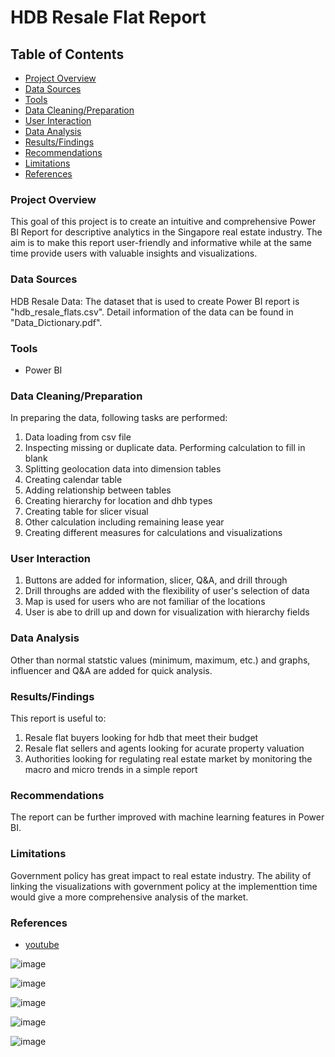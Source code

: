# HDB Resale Flat Report

## Table of Contents

- [Project Overview](#project-overview)
- [Data Sources](#data-sources)
- [Tools](#tools)
- [Data Cleaning/Preparation](#data-cleaningpreparation)
- [User Interaction](#user-interaction)
- [Data Analysis](#data-analysis)
- [Results/Findings](#resultsfindings)
- [Recommendations](#recommendations)
- [Limitations](#limitations)
- [References](#references)

### Project Overview

This goal of this project is to create an intuitive and comprehensive Power BI Report for descriptive analytics in the Singapore real estate industry. The aim is to make this report user-friendly and informative while at the same time provide users with valuable insights and visualizations.

### Data Sources

HDB Resale Data: The dataset that is used to create Power BI report is "hdb_resale_flats.csv". Detail information of the data can be found in "Data_Dictionary.pdf".

### Tools

- Power BI

### Data Cleaning/Preparation

In preparing the data, following tasks are performed:
1. Data loading from csv file
2. Inspecting missing or duplicate data. Performing calculation to fill in blank
3. Splitting geolocation data into dimension tables
4. Creating calendar table
5. Adding relationship between tables
6. Creating hierarchy for location and dhb types
7. Creating table for slicer visual
8. Other calculation including remaining lease year
9. Creating different measures for calculations and visualizations

### User Interaction

1. Buttons are added for information, slicer, Q&A, and drill through
2. Drill throughs are added with the flexibility of user's selection of data
3. Map is used for users who are not familiar of the locations
4. User is abe to drill up and down for visualization with hierarchy fields

### Data Analysis

Other than normal statstic values (minimum, maximum, etc.) and graphs, influencer and Q&A are added for quick analysis.

### Results/Findings

This report is useful to:
1) Resale flat buyers looking for hdb that meet their budget
2) Resale flat sellers and agents looking for acurate property valuation
3) Authorities looking for regulating real estate market by monitoring the macro and micro trends in a simple report

### Recommendations

The report can be further improved with machine learning features in Power BI.

### Limitations

Government policy has great impact to real estate industry. The ability of linking the visualizations with government policy at the implementtion time would give a more comprehensive analysis of the market.

### References
- [youtube](https://youtu.be/BbplhqDCWOM?si=ZaWv4kUt8PmFPjBt)

![image](https://github.com/87Iodo/Power-BI-Report-for-Singapore-Real-Estate/assets/143507039/97d5335b-0509-4882-968f-e429656320d2)

![image](https://github.com/87Iodo/Power-BI-Report-for-Singapore-Real-Estate/assets/143507039/9ac7cea3-54a0-4b32-8a9c-8bee3667155e)

![image](https://github.com/87Iodo/Power-BI-Report-for-Singapore-Real-Estate/assets/143507039/b999fdc7-7cef-445a-a409-ea49888d90c1)

![image](https://github.com/87Iodo/Power-BI-Report-for-Singapore-Real-Estate/assets/143507039/f7cfa0f7-aead-40ff-ae75-d87f9297740e)

![image](https://github.com/87Iodo/Power-BI-Report-for-Singapore-Real-Estate/assets/143507039/41edbd06-28d3-4a5d-a1ba-267c7b42149d)








